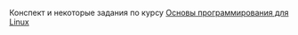 Конспект и некоторые задания по курсу [Основы программирования для Linux](https://stepik.org/course/548/syllabus)
